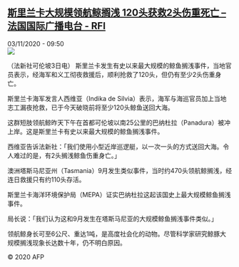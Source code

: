 <!--1604397346000-->
[斯里兰卡大规模领航鲸搁浅 120头获救2头伤重死亡 – 法国国际广播电台 - RFI](http://www.rfi.fr//cn/contenu/20201103-%E6%96%AF%E9%87%8C%E5%85%B0%E5%8D%A1%E5%A4%A7%E8%A7%84%E6%A8%A1%E9%A2%86%E8%88%AA%E9%B2%B8%E6%90%81%E6%B5%85-120%E5%A4%B4%E8%8E%B7%E6%95%912%E5%A4%B4%E4%BC%A4%E9%87%8D%E6%AD%BB%E4%BA%A1)
------

<div>03/11/2020 - 09:50</div><img src="https://s.rfi.fr/media/display/2a0d213a-1db3-11eb-baed-005056a98db9/w:310/p:16x9/int0020b.201103165001.jpg"><div class="t-content__body u-clearfix"><p>（法新社可伦坡3日电）    斯里兰卡发生有史以来最大规模的鲸鱼搁浅事件，当地官员表示，经海军和义工彻夜救援后，顺利抢救了120头，但仍有至少2头伤重身亡。</p><p>    斯里兰卡海军发言人西维亚（Indika de Silvia）表示，海军与海巡官员加上当地志工漏夜抢救，已于今天破晓前将至少120头鲸鱼送回大海。</p><p>    这群短肢领航鲸昨天下午在首都可伦坡以南25公里的巴纳杜拉（Panadura）被冲上岸。这是斯里兰卡有史以来最大规模的鲸鱼搁浅事件。</p><p>    西维亚告诉法新社：「我们使用小型近岸巡逻艇，以一次一头的方式送回大海。令人难过的是，有2头搁浅鲸鱼伤重身亡。」</p><p>    澳洲塔斯马尼亚州（Tasmania）9月发生类似事件，当时约470头领航鲸搁浅，经连日救援只有约110头存活。</p><p>    斯里兰卡海洋环境保护局（MEPA）证实巴纳杜拉这起该国史上最大规模鲸鱼搁浅事件。</p><p>    局长说：「我们认为这和9月发生在塔斯马尼亚的大规模鲸鱼搁浅事件类似。」</p><p>    领航鲸身长可至6公尺、重达1吨，是高度社会化的动物。尽管科学家研究鲸豚大规模搁浅现象长达数十年，仍不明白原因。</p><p class="t-copyright">© 2020 AFP</p>        </div>
